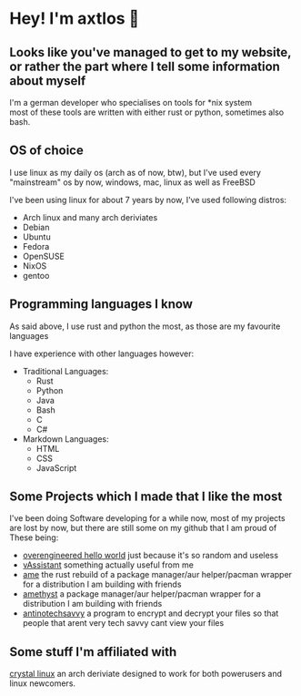 # Hey! I'm axtlos 🐢
## Looks like you've managed to get to my website, or rather the part where I tell some information about myself  
  
I'm a german developer who specialises on tools for *nix system  
most of these tools are written with either rust or python, sometimes also bash.  
  
## OS of choice
I use linux as my daily os (arch as of now, btw), but I've used every "mainstream" os by now, windows, mac, linux as well as FreeBSD  
  
I've been using linux for about 7 years by now, I've used following distros:

- Arch linux and many arch deriviates
- Debian
- Ubuntu
- Fedora
- OpenSUSE
- NixOS
- gentoo

## Programming languages I know
As said above, I use rust and python the most, as those are my favourite languages

I have experience with other languages however:

- Traditional Languages:
    - Rust
    - Python
    - Java
    - Bash
    - C
    - C#
- Markdown Languages:
    - HTML
    - CSS
    - JavaScript

## Some Projects which I made that I like the most
I've been doing Software developing for a while now, most of my projects are lost by now, but there are still some on my github that I am proud of
These being:
  
- [overengineered hello world](https://github.com/axtloss/overengineered-hello-world) just because it's so random and useless
- [vAssistant](https://github.com/axtloss/vAssistant) something actually useful from me
- [ame](https://github.com/crystal-linux/ame) the rust rebuild of a package manager/aur helper/pacman wrapper for a distribution I am building with friends
- [amethyst](https://github.com/crystal-linux/amethyst) a package manager/aur helper/pacman wrapper for a distribution I am building with friends
- [antinotechsavvy](https://github.com/axtloss/antinotechsavvy) a program to encrypt and decrypt your files so that people that arent very tech savvy cant view your files

## Some stuff I'm affiliated with
[crystal linux](https://crystal-ux.com) an arch deriviate designed to work for both powerusers and linux newcomers.
